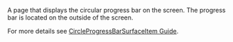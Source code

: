 ﻿A page that displays the circular progress bar on the screen.
The progress bar is located on the outside of the screen.

For more details see [CircleProgressBarSurfaceItem Guide](https://samsung.github.io/Tizen.CircularUI/guide/CirclePage.html#add-circleprogressbarsurfaceitem-in-circlepage).
